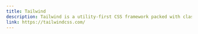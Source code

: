 ```yaml
---
title: Tailwind
description: Tailwind is a utility-first CSS framework packed with classes that can be composed to build any design, directly in your markup.
link: https://tailwindcss.com/
---
```

